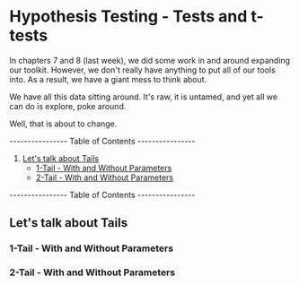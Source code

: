 # Hypothesis Testing - Tests and t-tests

In chapters 7 and 8 (last week), we did some work in and around expanding our toolkit. However, we don't really have anything to put all of our tools into. As a result, we have a giant mess to think about. 

We have all this data sitting around. It's raw, it is untamed, and yet all we can do is explore, poke around. 

Well, that is about to change.

---------------- Table of Contents ---------------- 

1. [Let's talk about Tails](#tails)
	* [1-Tail - With and Without Parameters](#1t)
	* [2-Tail - With and Without Parameters](#2t)

---------------- Table of Contents ---------------- 



## <a id="tails"></a> Let's talk about Tails



### <a id="1t"></a> 1-Tail - With and Without Parameters



### <a id="2t"></a> 2-Tail - With and Without Parameters

